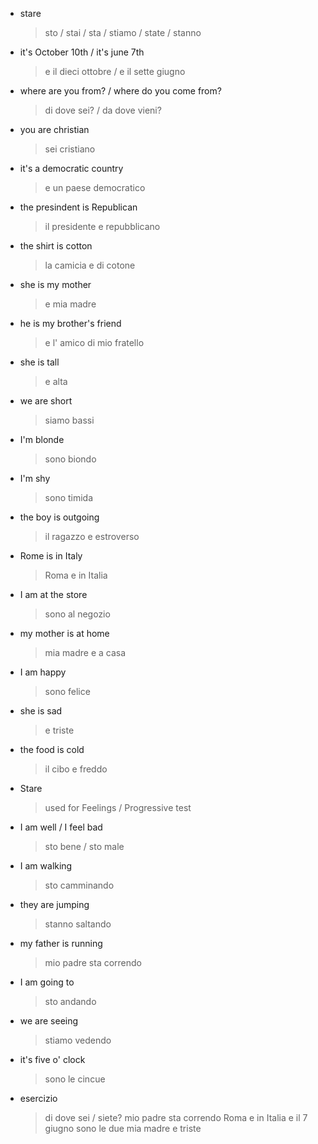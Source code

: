 - stare
  > sto / stai / sta /
  > stiamo / state / stanno

- it's October 10th / it's june 7th
  > e il dieci ottobre / e il sette giugno

- where are you from? / where do you come from?
  > di dove sei? / da dove vieni?

- you are christian
  >  sei cristiano

- it's a democratic country
  > e un paese democratico

- the presindent is Republican
  > il presidente e repubblicano

- the shirt is cotton
  > la camicia e di cotone

- she is my mother
  > e mia madre

- he is my brother's friend
  > e l' amico di mio fratello

- she is tall
  > e alta

- we are short
  > siamo bassi

- I'm blonde
  > sono biondo

- I'm shy
  > sono timida

- the boy is outgoing
  > il ragazzo e estroverso

- Rome is in Italy
  > Roma e in Italia

- I am at the store
  > sono al negozio

- my mother is at home
  > mia madre e a casa

- I am happy 
  > sono felice

- she is sad
  > e triste

- the food is cold
  >  il cibo e freddo

- Stare
  > used for Feelings / Progressive test

- I am well / I feel bad
  > sto bene / sto male

- I am walking
  > sto camminando

- they are jumping
  > stanno saltando

- my father is running
  > mio padre sta correndo

- I am going to
  > sto andando

- we are seeing
  > stiamo vedendo

- it's five o' clock
  > sono le cincue

- esercizio
  > di dove sei / siete?
  > mio padre sta correndo
  > Roma e in Italia
  > e il 7 giugno
  > sono le due
  > mia madre e triste 
